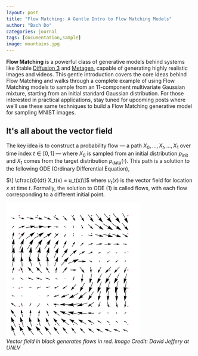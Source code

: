 ```yaml
---
layout: post
title: "Flow Matching: A Gentle Intro to Flow Matching Models"
author: "Bach Do"
categories: journal
tags: [documentation,sample]
image: mountains.jpg
---
```


**Flow Matching** is a powerful class of generative models behind systems like Stable [Diffusion 3](https://stability.ai/news/stable-diffusion-3) and [Metagen](https://ai.meta.com/research/publications/flow-matching-guide-and-code/), capable of generating highly realistic images and videos. This gentle introduction covers the core ideas behind Flow Matching and walks through a complete example of using Flow Matching models to sample from an 11-component multivariate Gaussian mixture, starting from an initial standard Gaussian distribution. For those interested in practical applications, stay tuned for upcoming posts where we’ll use these same techniques to build a Flow Matching generative model for sampling MNIST images.

## It's all about the vector field

The key idea is to construct a probability flow — a path $X_0, \ldots, X_t, \ldots, X_1$ over time index $t \in [0, 1]$ — where  $X_0$ is sampled from an initial distribution $p_{\text{init}}$ and $X_1$ comes from the target distribution $p_{\text{data}}(\cdot)$.  This path is a solution to the following ODE (Ordinary Differential Equation), 

$\[ \cfrac{d}{dt} X_t(x) = u_t(x)\]$ where $u_t(x)$ is the vector field for location $x$ at time $t$. Formally, the solution to ODE $(1)$ is called flows, with each flow corresponding to a different initial point.

![VectorFieldFLow](https://github.com/bachvietdo01/bachvietdo01.github.io/blob/main/assets/img/vf_flow.gif?raw=true)
<br>
*Vector field in black generates flows in red. Image Credit: David Jeffery at UNLV*


